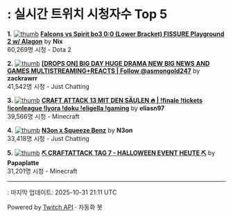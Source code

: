 # : 실시간 트위치 시청자수 Top 5

**1.** [![thumb](https://static-cdn.jtvnw.net/previews-ttv/live_user_nix-320x180.jpg)](https://twitch.tv/Nix)
**[Falcons vs Spirit bo3 0:0 (Lower Bracket) FISSURE Playground 2 w/ Alagon](https://twitch.tv/Nix)** by **Nix**<br>60,269명 시청  - Dota 2

**2.** [![thumb](https://static-cdn.jtvnw.net/previews-ttv/live_user_zackrawrr-320x180.jpg)](https://twitch.tv/zackrawrr)
**[[DROPS ON] BIG DAY HUGE DRAMA NEW BIG NEWS AND GAMES  MULTISTREAMING+REACTS | Follow  @asmongold247](https://twitch.tv/zackrawrr)** by **zackrawrr**<br>41,542명 시청  - Just Chatting

**3.** [![thumb](https://static-cdn.jtvnw.net/previews-ttv/live_user_eliasn97-320x180.jpg)](https://twitch.tv/eliasn97)
**[CRAFT ATTACK 13 MIT DEN SÄULEN 🔥 | !finale !tickets !iconleague !lyora !doku !eligella !gaming](https://twitch.tv/eliasn97)** by **eliasn97**<br>39,566명 시청  - Minecraft

**4.** [![thumb](https://static-cdn.jtvnw.net/previews-ttv/live_user_n3on-320x180.jpg)](https://twitch.tv/N3on)
**[N3on x Squeeze Benz](https://twitch.tv/N3on)** by **N3on**<br>33,418명 시청  - Just Chatting

**5.** [![thumb](https://static-cdn.jtvnw.net/previews-ttv/live_user_papaplatte-320x180.jpg)](https://twitch.tv/Papaplatte)
**[⛏️ CRAFTATTACK TAG 7 - HALLOWEEN EVENT HEUTE ⛏️](https://twitch.tv/Papaplatte)** by **Papaplatte**<br>31,201명 시청  - Minecraft


---
: 마지막 업데이트: 2025-10-31 21:11 UTC

Powered by [Twitch API](https://dev.twitch.tv/docs/api/reference) · 자동화 봇